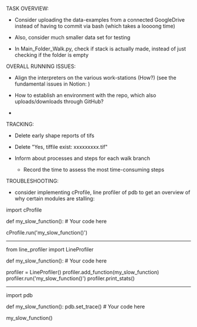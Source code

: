 
TASK OVERVIEW:

- Consider uploading the data-examples from a connected GoogleDrive instead of 
having to commit via bash (which takes a loooong time)

- Also, consider much smaller data set for testing

- In Main_Folder_Walk.py, check if stack is actually made, instead of just checking
 if the folder is empty
 
 

OVERALL RUNNING ISSUES:

- Align the interpreters on the various work-stations (How?)
(see the fundamental issues in Notion: )

- How to establish an environment with the repo, which also uploads/downloads through GitHub?

- 

TRACKING:

- Delete early shape reports of tifs
- Delete "Yes, tiffile exist: xxxxxxxxx.tif"

- Inform about processes and steps for each walk branch
    - Record the time to assess the most time-consuming steps

TROUBLESHOOTING:

- consider implementing cProfile, line profiler of pdb to get an overview of why certain modules are stalling:

import cProfile

def my_slow_function():
    # Your code here

cProfile.run('my_slow_function()') 

---

from line_profiler import LineProfiler

def my_slow_function():
    # Your code here

profiler = LineProfiler()
profiler.add_function(my_slow_function)
profiler.run('my_slow_function()')
profiler.print_stats() 

---

import pdb

def my_slow_function():
    pdb.set_trace() 
    # Your code here

my_slow_function()

